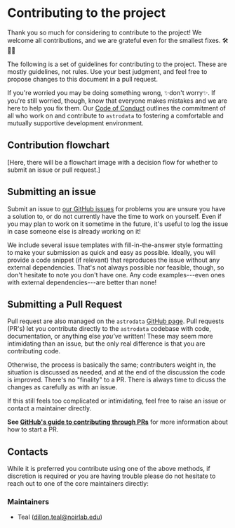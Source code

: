 
Contributing to the project
===========================

Thank you so much for considering to contribute to the project! We welcome all
contributions, and we are grateful even for the smallest fixes. 🛠️🔎👷

The following is a set of guidelines for contributing to the project. These are
mostly guidelines, not rules. Use your best judgment, and feel free to propose
changes to this document in a pull request.

If you're worried you may be doing something wrong, ✨don't worry✨. If you're still
worried, though, know that everyone makes mistakes and we are here to help you
fix them. Our [Code of Conduct](/CODE_OF_CONDUCT.md) outlines the commitment of
all who work on and contribute to `astrodata` to fostering a comfortable and
mutually supportive development environment.


## Contribution flowchart

[Here, there will be a flowchart image with a decision flow for whether to
submit an issue or pull request.]

## Submitting an issue

Submit an issue to [our GitHub
issues](https://github.com/GeminiDRSoftware/astrodata/issues) for problems you
are unsure you have a solution to, or do not currently have the time to work on
yourself. Even if you may plan to work on it sometime in the future, it's
useful to log the issue in case someone else is already working on it!

We include several issue templates with fill-in-the-answer style formatting to
make your submission as quick and easy as possible. Ideally, you will provide a
code snippet (if relevant) that reproduces the issue without any external
dependencies. That's not always possible nor feasible, though, so don't
hesitate to note you don't have one. Any code examples---even ones with
external dependencies---are better than none!

## Submitting a Pull Request

Pull request are also managed on the `astrodata` [GitHub
page](https://github.com/GeminiDRSoftware/astrodata/issues). Pull requests
(PR's) let you contribute directly to the `astrodata` codebase with code,
documentation, or anything else _you've_ written! These may seem more
intimidating than an issue, but the only real difference is that you are
contributing code.

Otherwise, the process is basically the same; contributers weight in, the situation is discussed as needed, and at the end of the discussion the code is improved. There's no "finality" to a PR. There is always time to dicuss the changes as carefully as with an issue.

If this still feels too complicated or intimidating, feel free to raise an
issue or contact a maintainer directly.

**See [GitHub's guide to contributing through PRs](https://docs.github.com/en/pull-requests/collaborating-with-pull-requests/proposing-changes-to-your-work-with-pull-requests/creating-a-pull-request)** for more information about how to start a PR.

## Contacts

While it is preferred you contribute using one of the above methods, if
discretion is required or you are having trouble please do not hesitate to
reach out to one of the core maintainers directly:

### Maintainers
+ Teal (dillon.teal@noirlab.edu)
